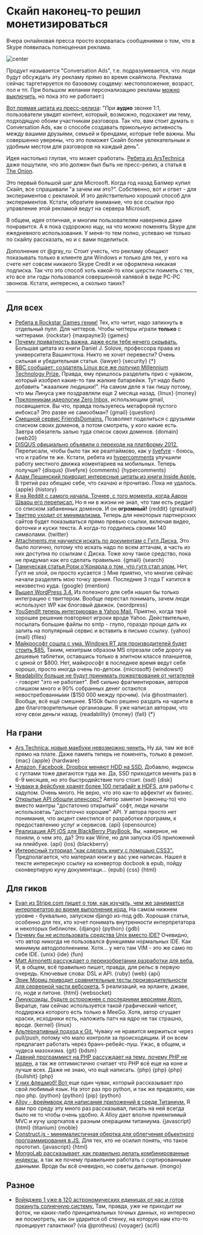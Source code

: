 # Скайп наконец-то решил монетизироваться

Вчера онлайновая пресса просто взорвалась сообщениями о том, что в Skype появилась полноценная реклама.

![center](http://chyo.ru/sklype.png)

Продукт называется "Conversation Ads", т.е. подразумевается, что люди будут обсуждать эту рекламу прямо во время скайпкола. Реклама сейчас таргетируется по базовому соцдему: местоположение, возраст, пол и тп. При большом желании персонализацию рекламы [можно выключить](http://choice.live.com/advertisementchoice), но пока это не работает:)

[Вот прямая цитата из пресс-релиза](http://blogs.skype.com/en/2012/06/skype_advertising_update.html): "При **аудио** звонке 1:1, пользователи увидят контент, который, возможно, подскажет им тему, подходящую обоим участникам разговора. Так что, вам стоит думать о Conversation Ads, как о способе создавать прикольную активность между вашими друзьями,  семьей и брендами, которые тебе важны. Мы совершенно уверены, что это поможет Скайп более увлекательным и удобным местом для разговоров на каждый день".

Идея настолько глупая, что может сработать. [Ребята из ArsTechnica](http://arstechnica.com/information-technology/2012/06/skype-calls-to-feature-ads-big-enough-to-interrupt-any-conversation/) даже пошутили, что это должен был быть не пресс-релиз, а статья в [The Onion](http://www.theonion.com/).

Это первый большой шаг для Microsoft. Когда год назад Балмер купил Скайп, все спрашивали "а зачем им это?". Собственно, вот и ответ - для экспериментов с рекламой. И это действительно хороший способ для экспериментов. Кстати, обратите внимание, что все ссылки про управление этой рекламой ведут на сервера Microsoft.

В общем, идея отличная, и многим пользователям наверняка даже понравится. А я пока судорожно ищу, на что можно поменять Skype для ежедневного использования. У меня-то тем полно, успеваю не только по скайпу рассказать, но и с вами поделиться.

Дополнение от @gray_ru: Стоит учесть, что рекламу обещают показывать только в клиенте для Windows и только для тех, у кого на счете нет совсем никакого Skype Credit и не оформлена никакая подписка. Так что это способ хоть какой-то клок шерсти поиметь с тех, кто все эти годы пользовался совершенной халявой в виде PC-PC звонков. Кстати, интересно, а сколько таких? 

-----

## Для всех

* [Ребята в Rockstar Games гении!](http://arstechnica.com/gaming/2012/06/rockstar-condemns-max-payne-3-cheaters-to-play-only-against-each-other/) Тех, кто читит, надо запихнуть в отдельный пулл. Для читтеров. Чтобы читтеры играли **только** с читтерами. {rockstar} {maxpayne3} {games}
* [Почему приватность важна, даже если тебе нечего скрывать.](http://chronicle.com/article/Why-Privacy-Matters-Even-if/127461/) Большая цитата из книги Daniel J. Solove, профессора права из университета Вашингтона. Никто не хочет перевести? Очень сильная и убедительная статья. {lawyer} {security} {*}
* [BBC сообщает: создатель Linux все же получил Millennium Technology Prize.](http://www.bbc.com/news/technology-18423502) Правда, ему пришлось разделить приз с чуваком, который изобрел какие-то там жалкие батарейки. Тут надо было добавить "жааалкие людишки!". На самом деле я так пишу потому, что мы Линуса уже поздравляли еще 2 месяца назад. {linux} {money}
* [Поклонникам идеологии Zero Inbox,](https://www.beeminder.com/gmailzero) использющим gmail, посвящается. Вы что, правда пользуетесь метафорой пустого инбокса? Это разве не самообман? {gmail} {question}
* [Смешной сервис FriendsDomains.](http://friendsdomains.com/) Позволяет поделиться с друзьями списком своих доменов, а потом смотреть, у кого какие есть. Завтра обязатель залью туда список своих доменов. {domain} {web20}
* [DISQUS официально объявили о переходе на платформу 2012.](http://blog.disqus.com/post/25017922977/the-new-disqus-2012) Переписали, чтобы было так же реалтаймово, как у [livefyre](http://livefyre.com) - боюсь, что и грабли те же. Кстати, ребята из [hypercomments](http://hypercomments.com/) улучшили работу местного движка коментариев на мобильных. Теперь получше? {disqus} {livefyre} {comments} {hypercomments}
* [Адам Лешинский приводит интересные цитаты из книги Inside Apple.](http://swaaanson.tumblr.com/post/25005539624/kindle-notes-inside-apple-by-adam-lashinsky) В третий раз обещаю себе, что скачаю и прочитаю. Пока не удалось. {apple} {history}
* [Я на Reddit с самого начала. Точнее, с того момента, когда Аарон Шварц его переписал.](http://www.reddit.com/r/BannedDomains) Но я ни в жизни не знал, что там есть реддит со списком забаненных доменов. И он **огромный!** {reddit} {greatwall}
* [Твиттер уходит от минимализма.](http://blog.twitter.com/2012/06/experience-more-with-expanded-tweets.html) Теперь для некоторых партнерских сайтов будет показываться прямо превью ссылки, включая видео, фоточки и куски текста. А когда-то гордились своими 140 символами. {twitter}
* [Attachments.me научился искать по документам с Гугл.Диска.](http://thenextweb.com/apps/2012/06/13/gmail-search-tool-attachments-me-rolls-out-google-drive-integration/) Это было логично, потому что искать надо по всем аттачам, а часть из них доступна по ссылкам с Диска. Тоже хочу такое средство, пока не придумал как его сделать правильно. {gmail} {search}
* [Паническая статья Рори о'Конарда о том, что гугл стал злом.](http://www.wired.com/business/2012/06/opinion-google-is-evil/) Нет, Гугл не злой, он просто кусается :) Мне приятно, что многие сейчас начали разделять мою точку зрения. Последние 3 года Г катится в неизвестно куда. {google} {mention}
* [Вышел WordPress 3.4.](http://thenextweb.com/apps/2012/06/13/wordpress-3-4-is-out-featuring-better-theme-customization-twitter-embeds-and-image-captions/) Из полезного для себя нашел бы только интеграцию с твиттером. Вообще перестал понимать, зачем люди используют WP как блоговый движок. {wordpress}
* [YouSendIt теперь интегрирован в Yahoo Mail.](http://techcrunch.com/2012/06/13/yahoo-yousendit/) Приятно, когда твоё хорошее решение повторяют игроки вроде Yahoo. Действительно, посылать большие файлы по smtp - глупо, гораздо проще дать их залить на популярный сервис и вставить в письмо ссылку. {yahoo} {mail} {files}
* [Майкрософт сошла с ума. Windows RT для производителей будет стоить $85.](http://venturebeat.com/2012/06/12/windows-rt-pricing-85/) Таким, нехитрым образом MS отрезали себе дорогу на дешевые таблетки, оставшись только в элитном классе планшетов, с ценой от $800. Нет, майкрософт в последнее время ведут себя хорошо, просто иногда очень по-детски. {microsoft} {windowsrt}
* [Readability больше не будут принимать пожертвования от читателей](http://blog.readability.com/2012/06/announcement/)  - говорят "это не работает". Веб сильно фрагментирован, авторов слишком много и 90% собранных денег остаются невостребованными  ($150 000 между прочим). (via @hostmaster). Вообще, всё ещё смешнее. $150k было решено раздать на чарити в две благотворительные организации. Я уже написал авторам, что хочу свои деньги назад. {readability} {money} {fail} {*}

## На грани

* [Ars Technica: новые макбуки невозможно чинить.](http://arstechnica.com/apple/2012/06/retina-macbook-pro-full-of-air-style-proprietary-parts/) Ну да, там же всё прямо на плате. Даже память теперь не поменять, только в ремонт. {mac} {apple} {hardware}
* [Amazon, Facebook, Dropbox меняют HDD  на SSD.](http://www.wired.com/wiredenterprise/2012/06/flash-data-centers/all/) Добавлю, яндексы с гуглами тоже двигаются туда же. Да, SSD приходится менять раз в 6-9 месяцев, но это быстродействие того стоит. {ssd} {disk}
* [Чуваки в фейсбуке хранят более 100 петабайт в HDFS,](https://www.facebook.com/notes/facebook-engineering/under-the-hood-hadoop-distributed-filesystem-reliability-with-namenode-and-avata/10150888759153920) для работы с хадупом. Очень много. Не верю, что это как-то аффектит их бизнес.
* [Открытые API обошли опенсорс?](http://mikecurr55.wordpress.com/2012/06/12/are-open-apis-overtaking-open-source/) Автор заметил (наконец-то) что вместо мантры "достаточно открытый" софт, люди начали использовтаь "достаточно хорошие" API. У автора просто нет понимания, что акцент сместился от разработки программ, к предоставлению услуг и сервисов. {api} {opensource}
* [Реализация API iOS для BlackBerry PlayBook.](http://www.imore.com/2012/06/13/blackberry-playbook-hacked-run-ios-apps-including/) Вы, наверное, не поняли, о чем это, да? Это как Wine, но для запуска iOS приложений на плейбуке. {api} {ios} {blackberry}
* [Интересный туториал "как сделать книгу с помощью CSS3".](http://www.alistapart.com/articles/building-books-with-css3/) Предполагается, что материал книги у вас уже написан. Нашел в тексте интересную ссылку на конвертор docbook в epub, пойду сконвертирую кучу документаци... {epub} {css} {html}

## Для гиков

* [Evan из Stripe.com пишет о том, как изучать, чем же занимается интерпретатор во время выполнения кода.](https://stripe.com/blog/exploring-python-using-gdb) На самом нижнем уровне - буквально, запуском django из-под gdb. Хорошая статья, особенно для тех, кто хочет понимать внутренности интерпретатора и некоторых библиотек. {django} {python} {gdb}
* [Почему бы не использовать средства Unix вместо IDE?](http://blog.sanctum.geek.nz/series/unix-as-ide/?) Очевидно, что автор никогда не пользовался функциями нормальных IDE. Как минимум автодополнением. Хотя... у него там VIM - это же само по себе IDE. {unix} {ide} {fun}
* [Matt Aimonetti рассуждает о переизобретании разработки для веба.](http://matt.aimonetti.net/posts/2012/06/13/rethinking-web-service-development/) И, в общем, всё правильно пишет, правда, для рельс в первую очередь. Ключевые слова: DSL и API. {ruby} {web} {api}
* [Эрик Мориц приводит сравнительные тесты производительности для серверной части вебсокета.](https://github.com/ericmoritz/wsdemo/blob/master/results.md) 5 реализаций, на эрланге, джаве, го, ноде и питоне. {html} {websocket}
* [Линуксоиды, будьте осторожнее с последними версиями Atom.](https://gist.github.com/2925633) Вкратце, там сейчас используется такой графический чипсет, поддержка которого есть только в MeeGo. Хотя, автор сгущает краски, исходники есть, наложить патч на ядро не так страшно, вроде. {kernel} {linux}
* [Альтернативный подход к Git.](http://www.randyfay.com/node/91) Чуваку не нравится мержиться через pull/push, потому что мало контроля за происходящим. И он всем предлагает работать через бранч-ребейс-пуш. Ужас, в общем, и чудеса мазохизма. {git} {bdsm}
* [Давний программист на PHP рассуждает на тему, почему PHP не моден,](http://blog.appfog.com/php-the-quiet-powerhouse/) а так же оптимистично считает что PHP всё еще на коне и лучше всех. Даже не знаю, что ещё написать. {php} {php} {php} {bullshit} {php}
* [У них флешмоб! Вот ](http://vascop.github.com/blog/2012/06/13/why-I-use-python-and-enjoy-it-thoroughly.html) еще один чувак, который рассказывает про свой любимый язык. На этот раз про python, и так же предвзято, как про php. {python} {python} {pip} {python}
* [Alloy - фреймворк для написания приложений в среде Титаниум.](https://github.com/appcelerator/alloy) Я вам про среду эту много раз рассказывал, писать на ней всегда было не то чтобы очень удобно. А Alloy дает вполне приемлимый MVC и кучу шорткатов к разным операциям титаниума. {javascript} {html} {titanium} {moble}
* [Construct.js - минималистичная обертка для облегчения обьектного программирования в JS.](https://github.com/jlongster/construct.js) Для тех, кто не осилил понять, что такое прототип. {javascript} {html}
* [MongoLab рассказывает, как правильно делать комбинированные индексы,](http://blog.mongolab.com/2012/06/cardinal-ins/) а так же почему правильнее работать с сортированными данными. Вроде бы всё очевидно, но советы дельные. {mongo}

## Разное

* [Войяджер 1 уже в 120 астрономических единицах от нас и готов покинуть солнечную систему.](http://www.theatlantic.com/technology/archive/2012/06/get-ready-because-voyager-i-is-this-close-to-leaving-our-solar-system/258456/) Там, правда, уже не приходит ни фоток, ни каких-либо принципиальных точных данных, но интересно же посмотреть, как он ударится об стенку, на которую нам кто-то проецирует галактики? (via @protheus) {voyager} {scifi}
